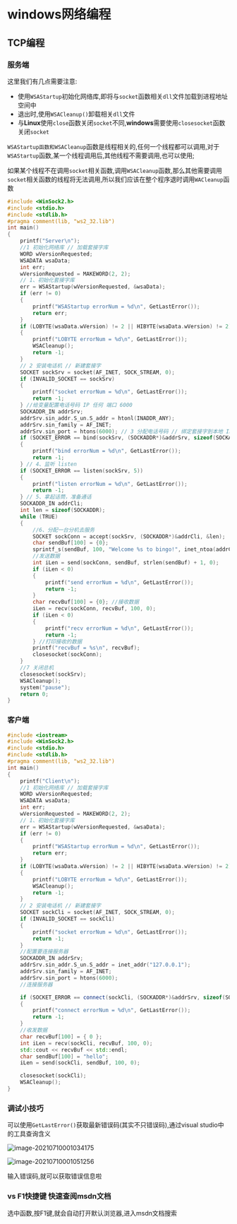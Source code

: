 # windows网络编程

## TCP编程

### 服务端

这里我们有几点需要注意:

- 使用`WSAStartup`初始化网络库,即将与`socket`函数相关`dll`文件加载到进程地址空间中
- 退出时,使用`WSACleanup()`卸载相关`dll`文件
- 与**Linux**使用`close`函数关闭`socket`不同,**windows**需要使用`closesocket`函数关闭`socket`



`WSAStartup函数和WSACleanup`函数是线程相关的,任何一个线程都可以调用,对于`WSAStartup`函数,某一个线程调用后,其他线程不需要调用,也可以使用;

如果某个线程不在调用`socket`相关函数,调用`WSACleanup`函数,那么其他需要调用`socket`相关函数的线程将无法调用,所以我们应该在整个程序退时调用`WACleanup`函数



```cpp
#include <WinSock2.h>
#include <stdio.h>
#include <stdlib.h>
#pragma comment(lib, "ws2_32.lib")
int main()
{
	printf("Server\n");
	//1 初始化网络库 // 加载套接字库
	WORD wVersionRequested;
	WSADATA wsaData;
	int err;
	wVersionRequested = MAKEWORD(2, 2);
	// 1、初始化套接字库
	err = WSAStartup(wVersionRequested, &wsaData);
	if (err != 0)
	{
		printf("WSAStartup errorNum = %d\n", GetLastError());
		return err;
	}
	if (LOBYTE(wsaData.wVersion) != 2 || HIBYTE(wsaData.wVersion) != 2)
	{
		printf("LOBYTE errorNum = %d\n", GetLastError());
		WSACleanup();
		return -1;
	}
	// 2 安装电话机 // 新建套接字
	SOCKET sockSrv = socket(AF_INET, SOCK_STREAM, 0);
	if (INVALID_SOCKET == sockSrv)
	{
		printf("socket errorNum = %d\n", GetLastError());
		return -1;
	} //给变量配置电话号码 IP 任何 端口 6000
	SOCKADDR_IN addrSrv;
	addrSrv.sin_addr.S_un.S_addr = htonl(INADDR_ANY);
	addrSrv.sin_family = AF_INET;
	addrSrv.sin_port = htons(6000); // 3 分配电话号码 // 绑定套接字到本地 IP 地址，端口号 6000
	if (SOCKET_ERROR == bind(sockSrv, (SOCKADDR*)&addrSrv, sizeof(SOCKADDR)))
	{
		printf("bind errorNum = %d\n", GetLastError());
		return -1;
	} // 4、监听 listen
	if (SOCKET_ERROR == listen(sockSrv, 5))
	{
		printf("listen errorNum = %d\n", GetLastError());
		return -1;
	} // 5、拿起话筒，准备通话
	SOCKADDR_IN addrCli;
	int len = sizeof(SOCKADDR);
	while (TRUE)
	{
		//6、分配一台分机去服务
		SOCKET sockConn = accept(sockSrv, (SOCKADDR*)&addrCli, &len);
		char sendBuf[100] = {0};
		sprintf_s(sendBuf, 100, "Welcome %s to bingo!", inet_ntoa(addrCli.sin_addr));
		//发送数据
		int iLen = send(sockConn, sendBuf, strlen(sendBuf) + 1, 0);
		if (iLen < 0)
		{
			printf("send errorNum = %d\n", GetLastError());
			return -1;
		}
		char recvBuf[100] = {0}; //接收数据
		iLen = recv(sockConn, recvBuf, 100, 0);
		if (iLen < 0)
		{
			printf("recv errorNum = %d\n", GetLastError());
			return -1;
		} //打印接收的数据
		printf("recvBuf = %s\n", recvBuf);
		closesocket(sockConn);
	}
	//7 关闭总机
	closesocket(sockSrv);
	WSACleanup();
	system("pause");
	return 0;
}

```

### 客户端

```cpp
#include <iostream>
#include <WinSock2.h>
#include <stdio.h>
#include <stdlib.h>
#pragma comment(lib, "ws2_32.lib")
int main()
{
	printf("Client\n");
	//1 初始化网络库 // 加载套接字库
	WORD wVersionRequested;
	WSADATA wsaData;
	int err;
	wVersionRequested = MAKEWORD(2, 2);
	// 1、初始化套接字库
	err = WSAStartup(wVersionRequested, &wsaData);
	if (err != 0)
	{
		printf("WSAStartup errorNum = %d\n", GetLastError());
		return err;
	}
	if (LOBYTE(wsaData.wVersion) != 2 || HIBYTE(wsaData.wVersion) != 2)
	{
		printf("LOBYTE errorNum = %d\n", GetLastError());
		WSACleanup();
		return -1;
	}
	// 2 安装电话机 // 新建套接字
	SOCKET sockCli = socket(AF_INET, SOCK_STREAM, 0);
	if (INVALID_SOCKET == sockCli)
	{
		printf("socket errorNum = %d\n", GetLastError());
		return -1;
	}
	//配置要连接服务器
	SOCKADDR_IN addrSrv;
	addrSrv.sin_addr.S_un.S_addr = inet_addr("127.0.0.1");
	addrSrv.sin_family = AF_INET;
	addrSrv.sin_port = htons(6000);
	//连接服务器

	if (SOCKET_ERROR == connect(sockCli, (SOCKADDR*)&addrSrv, sizeof(SOCKADDR)))
	{
		printf("connect errorNum = %d\n", GetLastError());
		return -1;
	}
	//收发数据
	char recvBuf[100] = { 0 };
	int iLen = recv(sockCli, recvBuf, 100, 0);
	std::cout << recvBuf << std::endl;
	char sendBuf[100] = "hello";
	iLen = send(sockCli, sendBuf, 100, 0);

	closesocket(sockCli);
	WSACleanup();
}
```

### 调试小技巧

可以使用`GetLastError()`获取最新错误码(其实不只错误码),通过visual studio中的工具查询含义

![image-20210710001034175](https://lzx-figure-bed.obs.dualstack.cn-north-4.myhuaweicloud.com/Figurebed/image-20210710001034175.png)

![image-20210710001051256](https://lzx-figure-bed.obs.dualstack.cn-north-4.myhuaweicloud.com/Figurebed/image-20210710001051256.png)

输入错误码,就可以获取错误信息啦

### vs F1快捷键 快速查阅msdn文档

选中函数,按F1键,就会自动打开默认浏览器,进入msdn文档搜索

